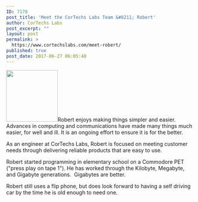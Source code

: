 ```yaml
---
ID: 7178
post_title: 'Meet the CorTechs Labs Team &#8211; Robert'
author: CorTechs Labs
post_excerpt: ""
layout: post
permalink: >
  https://www.cortechslabs.com/meet-robert/
published: true
post_date: 2017-06-27 06:05:40
---
```

<a href="https://www.cortechslabs.com/wp-content/uploads/2017/06/Robert.jpg"><img class=" wp-image-7179 alignright" src="https://www.cortechslabs.com/wp-content/uploads/2017/06/Robert.jpg" alt="" width="138" height="138" /></a>Robert enjoys making things simpler and easier. Advances in computing and communications have made many things much easier, for well and ill. It is an ongoing effort to ensure it is for the better.

As an engineer at CorTechs Labs, Robert is focused on meeting customer needs through delivering reliable products that are easy to use.

Robert started programming in elementary school on a Commodore PET ("press play on tape 1"). He has worked through the Kilobyte, Megabyte, and Gigabyte generations.  Gigabytes are better.

Robert still uses a flip phone, but does look forward to having a self driving car by the time he is old enough to need one.